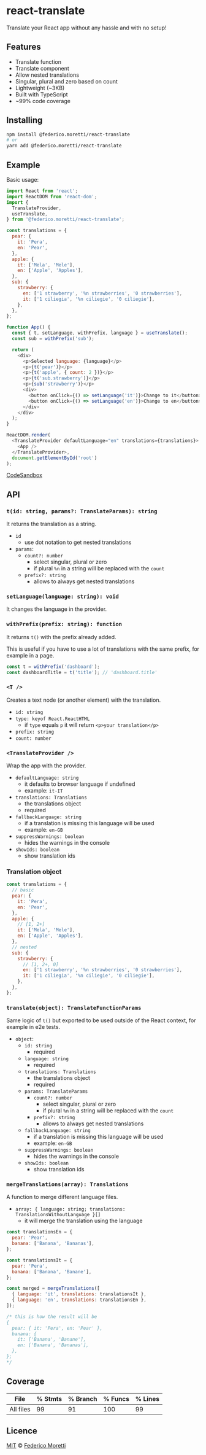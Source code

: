 # react-translate

Translate your React app without any hassle and with no setup!

## Features

- Translate function
- Translate component
- Allow nested translations
- Singular, plural and zero based on count
- Lightweight (~3KB)
- Built with TypeScript
- ~99% code coverage

## Installing

```bash
npm install @federico.moretti/react-translate
# or
yarn add @federico.moretti/react-translate
```

## Example

Basic usage:

```js
import React from 'react';
import ReactDOM from 'react-dom';
import {
  TranslateProvider,
  useTranslate,
} from '@federico.moretti/react-translate';

const translations = {
  pear: {
    it: 'Pera',
    en: 'Pear',
  },
  apple: {
    it: ['Mela', 'Mele'],
    en: ['Apple', 'Apples'],
  },
  sub: {
    strawberry: {
      en: ['1 strawberry', '%n strawberries', '0 strawberries'],
      it: ['1 ciliegia', '%n ciliegie', '0 ciliegie'],
    },
  },
};

function App() {
  const { t, setLanguage, withPrefix, language } = useTranslate();
  const sub = withPrefix('sub');

  return (
    <div>
      <p>Selected language: {language}</p>
      <p>{t('pear')}</p>
      <p>{t('apple', { count: 2 })}</p>
      <p>{t('sub.strawberry')}</p>
      <p>{sub('strawberry')}</p>
      <div>
        <button onClick={() => setLanguage('it')}>Change to it</button>
        <button onClick={() => setLanguage('en')}>Change to en</button>
      </div>
    </div>
  );
}

ReactDOM.render(
  <TranslateProvider defaultLanguage="en" translations={translations}>
    <App />
  </TranslateProvider>,
  document.getElementById('root')
);
```

[CodeSandbox](https://codesandbox.io/s/react-translate-nw1y6?file=/src/index.tsx)

## API

### `t(id: string, params?: TranslateParams): string`

It returns the translation as a string.

- `id`
  - use dot notation to get nested translations
- `params`:
  - `count?: number`
    - select singular, plural or zero
    - if plural `%n` in a string will be replaced with the `count`
  - `prefix?: string`
    - allows to always get nested translations

### `setLanguage(language: string): void`

It changes the language in the provider.

### `withPrefix(prefix: string): function`

It returns `t()` with the prefix already added.

This is useful if you have to use a lot of translations with the same prefix, for example in a page.

```js
const t = withPrefix('dashboard');
const dashboardTitle = t('title'); // 'dashboard.title'
```

### `<T />`

Creates a text node (or another element) with the translation.

- `id: string`
- `type: keyof React.ReactHTML`
  - if `type` equals `p` it will return `<p>your translation</p>`
- `prefix: string`
- `count: number`

### `<TranslateProvider />`

Wrap the app with the provider.

- `defaultLanguage: string`
  - it defaults to browser language if undefined
  - example: `it-IT`
- `translations: Translations`
  - the translations object
  - required
- `fallbackLanguage: string`
  - if a translation is missing this language will be used
  - example: `en-GB`
- `suppressWarnings: boolean`
  - hides the warnings in the console
- `showIds: boolean`
  - show translation ids

### Translation object

```js
const translations = {
  // basic
  pear: {
    it: 'Pera',
    en: 'Pear',
  },
  apple: {
    // [1, 2+]
    it: ['Mela', 'Mele'],
    en: ['Apple', 'Apples'],
  },
  // nested
  sub: {
    strawberry: {
      // [1, 2+, 0]
      en: ['1 strawberry', '%n strawberries', '0 strawberries'],
      it: ['1 ciliegia', '%n ciliegie', '0 ciliegie'],
    },
  },
};
```

### `translate(object): TranslateFunctionParams`

Same logic of `t()` but exported to be used outside of the React context, for example in e2e tests.

- `object`:
  - `id: string`
    - required
  - `language: string`
    - required
  - `translations: Translations`
    - the translations object
    - required
  - `params: TranslateParams`
    - `count?: number`
      - select singular, plural or zero
      - if plural `%n` in a string will be replaced with the `count`
    - `prefix?: string`
      - allows to always get nested translations
  - `fallbackLanguage: string`
    - if a translation is missing this language will be used
    - example: `en-GB`
  - `suppressWarnings: boolean`
    - hides the warnings in the console
  - `showIds: boolean`
    - show translation ids

### `mergeTranslations(array): Translations`

A function to merge different language files.

- `array: { language: string; translations: TranslationsWithoutLanguage }[]`
  - it will merge the translation using the language

```js
const translationsEn = {
  pear: 'Pear',
  banana: ['Banana', 'Bananas'],
};

const translationsIt = {
  pear: 'Pera',
  banana: ['Banana', 'Banane'],
};

const merged = mergeTranslations([
  { language: 'it', translations: translationsIt },
  { language: 'en', translations: translationsEn },
]);

/* this is how the result will be
{
  pear: { it: 'Pera', en: 'Pear' },
  banana: {
    it: ['Banana', 'Banane'],
    en: ['Banana', 'Bananas'],
  },
};
*/
```

## Coverage

| File      | % Stmts | % Branch | % Funcs | % Lines |
| --------- | ------- | -------- | ------- | ------- |
| All files | 99      | 91       | 100     | 99      |

## Licence

[MIT](LICENSE) © [Federico Moretti](https://www.federicomoretti.dev)
